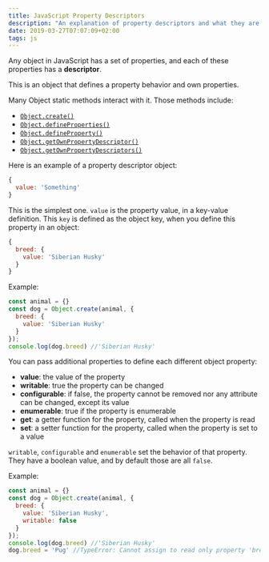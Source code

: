 ```yaml
---
title: JavaScript Property Descriptors
description: "An explanation of property descriptors and what they are useful for"
date: 2019-03-27T07:07:09+02:00
tags: js
---
```


Any object in JavaScript has a set of properties, and each of these properties has a **descriptor**.

This is an object that defines a property behavior and own properties.

Many Object static methods interact with it. Those methods include:

- [`Object.create()`](/javascript-object-create/)
- [`Object.defineProperties()`](/javascript-object-defineproperties/)
- [`Object.defineProperty()`](/javascript-object-defineproperty/)
- [`Object.getOwnPropertyDescriptor()`](/javascript-object-getownpropertydescriptor/)
- [`Object.getOwnPropertyDescriptors()`](/javascript-object-getownpropertydescriptors/)

Here is an example of a property descriptor object:

```js
{
  value: 'Something'
}
```

This is the simplest one. `value` is the property value, in a key-value definition. This `key` is defined as the object key, when you define this property in an object:

```js
{
  breed: {
    value: 'Siberian Husky'
  }
}
```

Example:

```js
const animal = {}
const dog = Object.create(animal, {
  breed: {
    value: 'Siberian Husky'
  }
});
console.log(dog.breed) //'Siberian Husky'
```

You can pass additional properties to define each different object property:

- **value**: the value of the property
- **writable**: true the property can be changed
- **configurable**: if false, the property cannot be removed nor any attribute can be changed, except its value
- **enumerable**: true if the property is enumerable
- **get**: a getter function for the property, called when the property is read
- **set**: a setter function for the property, called when the property is set to a value

`writable`, `configurable` and `enumerable` set the behavior of that property. They have a boolean value, and by default those are all `false`.

Example:

```js
const animal = {}
const dog = Object.create(animal, {
  breed: {
    value: 'Siberian Husky',
    writable: false
  }
});
console.log(dog.breed) //'Siberian Husky'
dog.breed = 'Pug' //TypeError: Cannot assign to read only property 'breed' of object '#<Object>'
```

